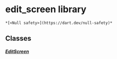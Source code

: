 


# edit_screen library






    *[<Null safety>](https://dart.dev/null-safety)*





## Classes

##### [EditScreen](../screens_edit_screen/EditScreen-class.md)



 















